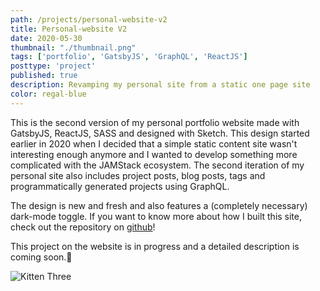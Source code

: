 ```yaml
---
path: /projects/personal-website-v2
title: Personal-website V2
date: 2020-05-30
thumbnail: "./thumbnail.png"
tags: ['portfolio', 'GatsbyJS', 'GraphQL', 'ReactJS']
posttype: 'project'
published: true
description: Revamping my personal site from a static one page site
color: regal-blue
---
```


This is the second version of my personal portfolio website made with GatsbyJS, ReactJS, SASS and designed with Sketch. This design started earlier in 2020 when I decided that a simple static content site wasn't interesting enough anymore and I wanted to develop something more complicated with the JAMStack ecosystem. The second iteration of my personal site also includes project posts, blog posts, tags and  programmatically generated projects using GraphQL.

The design is new and fresh and also features a (completely necessary) dark-mode toggle. If you want to know more about how I built this site, check out the repository on [github](https://github.com/yp717/personal-site-v2)!

This project on the website is in progress and a detailed description is coming soon.🤭

![Kitten Three](/thumbnail.png)